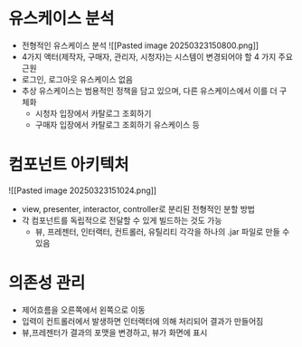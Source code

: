 # 유스케이스 분석

- 전형적인 유스케이스 분석
![[Pasted image 20250323150800.png]]
- 4가지 액터(제작자, 구매자, 관리자, 시청자)는 시스템이 변경되어야 할 4 가지 주요 근원
- 로그인, 로그아웃 유스케이스 없음
- 추상 유스케이스는 범용적인 정책을 담고 있으며, 다른 유스케이스에서 이를 더 구체화
	- 시청자 입장에서 카탈로그 조회하기
	- 구매자 입장에서 카탈로그 조회하기 유스케이스 등
# 컴포넌트 아키텍처
![[Pasted image 20250323151024.png]]
- view, presenter, interactor, controller로 분리된 전형적인 분할 방법
- 각 컴포넌트를 독립적으로 전달할 수 있게 빌드하는 것도 가능
	- 뷰, 프레젠터, 인터랙터, 컨트롤러, 유틸리티 각각을 하나의 .jar 파일로 만들 수 있음

# 의존성 관리
- 제어흐름을 오른쪽에서 왼쪽으로 이동
- 입력이 컨트롤러에서 발생하면 인터랙터에 의해 처리되어 결과가 만들어짐
- 뷰,프레젠터가 결과의 포맷을 변경하고, 뷰가 화면에 표시